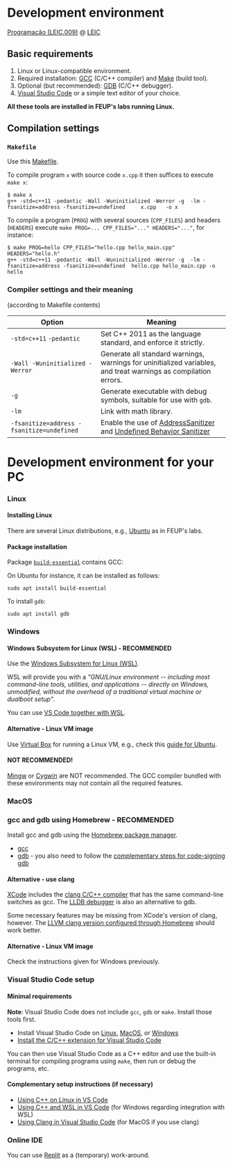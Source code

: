 # Development environment

[Programação (LEIC.009)](https://moodle.up.pt/course/view.php?id=2030) @ [LEIC](https://paginas.fe.up.pt/~estudar/cursos/licenciatura-engenharia-informatica/)

## Basic requirements

1. Linux or Linux-compatible environment.
2. Required installation: [GCC](https://gcc.gnu.org) (C/C++ compiler) and [Make](https://www.gnu.org/software/make/) (build tool).
3. Optional (but recommended): [GDB](https://www.sourceware.org/gdb/) (C/C++ debugger).
4. [Visual Studio Code](https://code.visualstudio.com/) or a simple text editor of your choice. 

__All these tools are installed in FEUP's labs running Linux.__
 
## Compilation settings

### `Makefile`

Use this [Makefile](Makefile). 

To compile program `x` with source code `x.cpp` it then suffices to execute `make x`:

  ```
$ make x
g++ -std=c++11 -pedantic -Wall -Wuninitialized -Werror -g  -lm -fsanitize=address -fsanitize=undefined     x.cpp   -o x
  ```

To compile a program (`PROG`) with several sources (`CPP_FILES`) and headers (`HEADERS`) execute `make PROG=... CPP_FILES="..." HEADERS="..."`, for instance:

  ```
$ make PROG=hello CPP_FILES="hello.cpp hello_main.cpp" HEADERS="hello.h"
g++ -std=c++11 -pedantic -Wall -Wuninitialized -Werror -g  -lm -fsanitize=address -fsanitize=undefined  hello.cpp hello_main.cpp -o hello
  ```

### Compiler settings and their meaning

(according to Makefile contents) 

Option |  Meaning
-------|----------
`-std=c++11` `-pedantic` | Set C++ 2011 as the language standard, and enforce it strictly.
`-Wall -Wuninitialized -Werror` | Generate all standard warnings, warnings for uninitialized variables, and treat warnings as compilation errors.
`-g`   | Generate executable with debug symbols, suitable for use with `gdb`.
`-lm` | Link with math library.
`-fsanitize=address -fsanitize=undefined`| Enable the use of [AddressSanitizer](https://github.com/google/sanitizers/wiki/AddressSanitizer) and [Undefined Behavior Sanitizer](https://clang.llvm.org/docs/UndefinedBehaviorSanitizer.html)


# Development environment for your PC

### Linux

#### Installing Linux

There are several Linux distributions, e.g., [Ubuntu](https://ubuntu.com/tutorials/install-ubuntu-desktop#1-overview) as in FEUP's labs.

#### Package installation

Package [`build-essential`](https://packages.ubuntu.com/focal/build-essential) contains GCC:

On Ubuntu for instance, it can be installed as follows:

```
sudo apt install build-essential 
```

To install `gdb`:

```
sudo apt install gdb
```



### Windows

#### Windows Subsystem for Linux (WSL) - RECOMMENDED 

Use the [Windows Subsystem for Linux (WSL)](https://docs.microsoft.com/en-us/windows/wsl/about).

WSL will provide you with a _"GNU/Linux environment -- including most command-line tools, utilities, and applications -- directly on Windows, unmodified, without the overhead of a traditional virtual machine or dualboot setup"_.

You can use [VS Code together with WSL]().

#### Alternative - Linux VM image

Use [Virtual Box](https://www.virtualbox.org/) for running a Linux VM,
e.g., check this [guide for Ubuntu](https://ubuntu.com/tutorials/how-to-run-ubuntu-desktop-on-a-virtual-machine-using-virtualbox#1-overview).


#### NOT RECOMMENDED!

[Mingw](https://www.mingw-w64.org/) or [Cygwin](http://cygwin.com/) are NOT recommended. The GCC compiler bundled with these environments may not 
contain all the required features. 


### MacOS

### gcc and gdb using Homebrew - RECOMMENDED

Install gcc and gdb using the [Homebrew package manager](https://brew.sh/).

- [gcc](https://formulae.brew.sh/formula/gcc#default)
- [gdb](https://formulae.brew.sh/formula/gdb#default) - you also need to follow the [complementary steps for code-signing gdb](https://sourceware.org/gdb/wiki/PermissionsDarwin)


#### Alternative - use clang

[XCode](https://developer.apple.com/xcode/) includes the [clang C/C++ compiler](https://clang.llvm.org/) that has the same command-line switches as gcc. The [LLDB debugger](https://lldb.llvm.org/) is also an alternative to gdb. 

Some necessary features may be missing from XCode's version of clang, however. 
The [LLVM clang version configured through Homebrew](https://formulae.brew.sh/formula/llvm#default) should work better.

#### Alternative - Linux VM image

Check the instructions given for Windows previously.

### Visual Studio Code setup

#### Minimal requirements

__Note__: Visual Studio Code does not include `gcc`, `gdb` or `make`. Install those tools first.

- Install Visual Studio Code on [Linux](https://code.visualstudio.com/docs/setup/linux), [MacOS](https://code.visualstudio.com/docs/setup/mac), or [Windows](https://code.visualstudio.com/docs/setup/windows)
- [Install the C/C++ extension for Visual Studio Code](https://code.visualstudio.com/docs/languages/cpp)

You can then use Visual Studio Code as a C++ editor and use the built-in terminal for compiling programs using `make`, then run or debug the programs, etc.

#### Complementary setup instructions (if necessary)

- [Using C++ on Linux in VS Code](https://code.visualstudio.com/docs/cpp/config-linux)
- [Using C++ and WSL in VS Code](https://code.visualstudio.com/docs/cpp/config-wsl) (for Windows regarding integration with WSL)
- [Using Clang in Visual Studio Code](https://code.visualstudio.com/docs/cpp/config-clang-mac) (for MacOS if you use clang)


### Online IDE

You can use [Replit](https://replit.com) as a (temporary) work-around.

